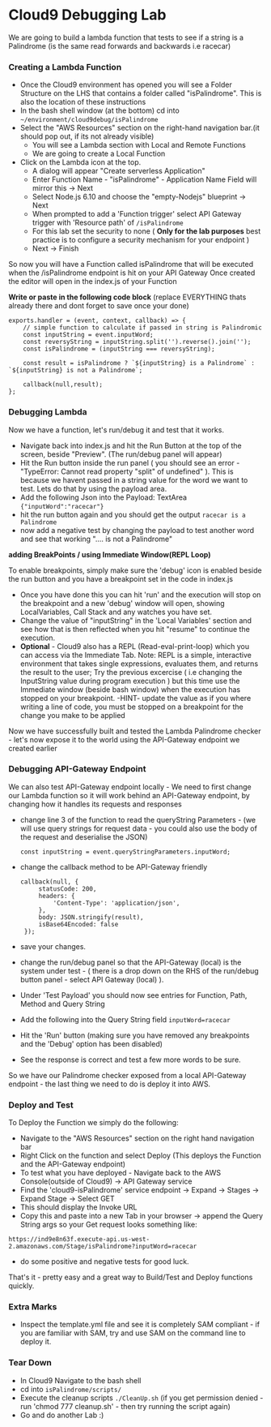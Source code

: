 # Cloud9 Debugging Lab
We are going to build a lambda function that tests to see if a string is a Palindrome (is the same read 
forwards and backwards i.e racecar)

### Creating a Lambda Function
- Once the Cloud9 environment has opened you will see a Folder Structure on the LHS that contains a folder called "isPalindrome". This is also the location of these instructions
- In the bash shell window (at the bottom) cd into ```~/environment/cloud9debug/isPalindrome```
- Select the "AWS Resources" section on the right-hand navigation bar.(it should pop out, if its not already visible)
  - You will see a Lambda section with Local and Remote Functions
  - We are going to create a Local Function
- Click on the Lambda icon at the top.
  - A dialog will appear "Create serverless Application"
  - Enter Function Name - "isPalindrome" - Application Name Field will mirror this -> Next
  - Select Node.js 6.10 and choose the "empty-Nodejs" blueprint -> Next
  - When prompted to add a 'Function trigger' select API Gateway trigger with 'Resource path' of ```/isPalindrome```
  - For this lab set the security to none ( **Only for the lab purposes**  best practice is to configure a security mechanism for your endpoint )
  - Next -> Finish

So now you will have a Function called isPalindrome that will be executed when the /isPalindrome endpoint is hit on your API Gateway
Once created the editor will open in the index.js of your Function

**Write or paste in the following code block**
(replace EVERYTHING thats already there and dont forget to save once your done)

```
exports.handler = (event, context, callback) => {
    // simple function to calculate if passed in string is Palindromic
    const inputString = event.inputWord;
    const reversyString = inputString.split('').reverse().join('');
    const isPalindrome = (inputString === reversyString);
    
    const result = isPalindrome ? `${inputString} is a Palindrome` : `${inputString} is not a Palindrome`;
    
    callback(null,result);
};
```
### Debugging Lambda


Now we have a function, let's run/debug it and test that it works.
- Navigate back into index.js and hit the Run Button at the top of the screen, beside "Preview". (The run/debug panel will appear)
- Hit the Run button inside the run panel ( you should see an error - "TypeError: Cannot read property "split" of undefined" ).  This is because we havent passed in a string value for the word we want to test.  Lets do that by using the payload area.
- Add the following Json into the Payload: TextArea  ```{"inputWord":"racecar"}```
- hit the run button again and you should get the output ```racecar is a Palindrome```
- now add a negative test by changing the payload to test another word and see that working ".... is not a Palindrome"
  
**adding BreakPoints / using Immediate Window(REPL Loop)**

To enable breakpoints, simply make sure the 'debug' icon is enabled beside the run button and you have a breakpoint set in the code in index.js

  - Once you have done this you can hit 'run' and the execution will stop on the breakpoint and a new 'debug' window will open, showing LocalVariables, Call Stack and any watches you have set.
  - Change the value of "inputString" in the 'Local Variables' section and see how that is then reflected when you hit "resume" to continue the execution.
  - **Optional** - Cloud9 also has a REPL (Read-eval-print-loop) which you can access via the Immediate Tab. Note: REPL is a simple, interactive environment that takes single expressions, evaluates them, and returns the result to the user; 
           Try the previous excercise ( i.e changing the InputString value during program execution ) but this time use the Immediate window (beside bash window) when the execution has stopped on your breakpoint.
           -HINT- update the value as if you where writing a line of code, you must be stopped on a breakpoint for the change you make to be applied

Now we have successfully built and tested the Lambda Palindrome checker - let's now expose it to the world using the API-Gateway endpoint we created earlier

### Debugging API-Gateway Endpoint   

We can also test API-Gateway endpoint locally - We need to first change our Lambda function so it will work behind an API-Gateway endpoint, by changing how it handles its requests and responses

- change line 3 of the function to read the queryString Parameters - (we will use query strings for request data - you could also use the body of the request and deserialise the JSON)
   
   ```
   const inputString = event.queryStringParameters.inputWord;
   ```
   
- change the callback method to be API-Gateway friendly
 
   ```
   callback(null, {
        statusCode: 200,
        headers: {
            'Content-Type': 'application/json',
        },
        body: JSON.stringify(result),
        isBase64Encoded: false
    });
   ```
- save your changes. 
- change the run/debug panel so that the API-Gateway (local) is the system under test - ( there is a drop down on the RHS of the run/debug button panel - select API Gateway (local) ).
- Under 'Test Payload' you should now see entries for Function, Path, Method and Query String
- Add the following into the Query String field ```inputWord=racecar```
- Hit the 'Run' button (making sure you have removed any breakpoints and the 'Debug' option has been disabled)
- See the response is correct and test a few more words to be sure. 
   
So we have our Palindrome checker exposed from a local API-Gateway endpoint - the last thing we need to do is deploy it into AWS.

### Deploy and Test

To Deploy the Function we simply do the following:
- Navigate to the "AWS Resources" section on the right hand navigation bar 
- Right Click on the function and select Deploy (This  deploys the Function and the API-Gateway endpoint)
- To test what you have deployed - Navigate back to the AWS Console(outside of Cloud9) -> API Gateway service
- Find the 'cloud9-isPalindrome' service endpoint -> Expand -> Stages -> Expand Stage -> Select GET 
- This should display the Invoke URL
- Copy this and paste into a new Tab in your browser -> append the Query String args so your Get request looks something like:

``https://ind9e8n63f.execute-api.us-west-2.amazonaws.com/Stage/isPalindrome?inputWord=racecar``

- do some positive and negative tests for good luck.

That's it - pretty easy and a great way to Build/Test and Deploy functions quickly.

### Extra Marks ###

- Inspect the template.yml file and see it is completely SAM compliant - if you are familiar with SAM, try and use SAM on the command line to deploy it.


### Tear Down
- In Cloud9 Navigate to the bash shell
- cd into ```isPalindrome/scripts/``` 
- Execute the cleanup scripts ```./CleanUp.sh```
(if you get permission denied - run 'chmod 777 cleanup.sh' - then try running the script again)
- Go and do another Lab :)